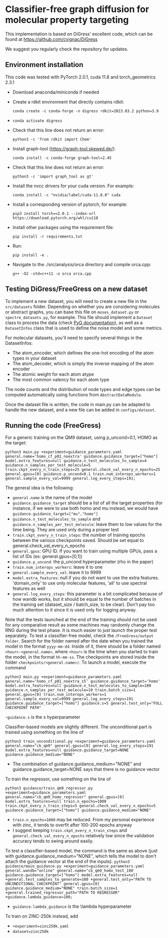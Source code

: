 # Classifier-free graph diffusion for molecular property targeting

This implementation is based on DiGress' excellent code, which can be found at 
https://github.com/cvignac/DiGress

We suggest you regularly check the repository for updates.

## Environment installation
This code was tested with PyTorch 2.0.1, cuda 11.8 and torch_geometrics 2.3.1

  - Download anaconda/miniconda if needed
  - Create a rdkit environment that directly contains rdkit:
    
    ```conda create -c conda-forge -n digress rdkit=2023.03.2 python=3.9```
  - `conda activate digress`
  - Check that this line does not return an error:
    
    ``` python3 -c 'from rdkit import Chem' ```
  - Install graph-tool (https://graph-tool.skewed.de/): 
    
    ```conda install -c conda-forge graph-tool=2.45```
  - Check that this line does not return an error:
    
    ```python3 -c 'import graph_tool as gt' ```
  - Install the nvcc drivers for your cuda version. For example:
    
    ```conda install -c "nvidia/label/cuda-11.8.0" cuda```
  - Install a corresponding version of pytorch, for example: 
    
    ```pip3 install torch==2.0.1 --index-url https://download.pytorch.org/whl/cu118```
  - Install other packages using the requirement file: 
    
    ```pip install -r requirements.txt```

  - Run:
    
    ```pip install -e .```

  - Navigate to the ./src/analysis/orca directory and compile orca.cpp: 
    
     ```g++ -O2 -std=c++11 -o orca orca.cpp```


## Testing DiGress/FreeGress on a new dataset

To implement a new dataset, you will need to create a new file in the `src/datasets` folder. Depending on whether you are considering
molecules or abstract graphs, you can base this file on `moses_dataset.py` or `spectre_datasets.py`, for example. 
This file should implement a `Dataset` class to process the data (check [PyG documentation](https://pytorch-geometric.readthedocs.io/en/latest/tutorial/create_dataset.html)), 
as well as a `DatasetInfos` class that is used to define the noise model and some metrics.

For molecular datasets, you'll need to specify several things in the DatasetInfos:
  - The atom_encoder, which defines the one-hot encoding of the atom types in your dataset
  - The atom_decoder, which is simply the inverse mapping of the atom encoder
  - The atomic weight for each atom atype
  - The most common valency for each atom type

The node counts and the distribution of node types and edge types can be computed automatically using functions from `AbstractDataModule`.

Once the dataset file is written, the code in main.py can be adapted to handle the new dataset, and a new file can be added in `configs/dataset`.


## Running the code (FreeGress)
For a generic training on the QM9 dataset, using p_uncond=0.1, HOMO as the target:

```python3 main.py +experiment=guidance_parameters.yaml general.name='homo_cf_p01_noextra' guidance.guidance_target=["homo"] model.extra_features=null guidance.n_test_molecules_to_sample=4 guidance.n_samples_per_test_molecule=5 train.ckpt_every_n_train_steps=25 general.check_val_every_n_epochs=25 general.gpus=[0] guidance.p_uncond=0.1 train.num_interops_workers=1 general.sample_every_val=9999 general.log_every_steps=191;```

The general idea is the following:
 - ```general.name``` is the name of the model
 - ```guidance.guidance_target``` should be a list of all the target properties (for instance, if we were to use both homo and mu instead, we would have ```guidance.guidance_target=["mu","homo"]```
 - ```guidance.n_test_molecules_to_sample``` and ```guidance.n_samples_per_test_molecule```: leave them to low values for the time being. They are used only during a proper test
 - ```train.ckpt_every_n_train_steps```: the number of training epochs between the various checkpoints saved. Should be set equal to general.check_val_every_n_epochs
 - ```general.gpus```: GPU ID. If you want to train using multiple GPUs, pass a list of IDs (es: general.gpus=[0,1])
 - ```guidance.p_uncond```: the p_uncond hyperparameter (rho in the paper)
 - ```train.num_interops_workers```: leave it to one
 - ```general.sample_every_val```: leave it to 9999
 - ```model.extra_features```: null if you do not want to use the extra features. 'domain_only' to use only molecular features, 'all' to use spectral features as well
 - ```general.log_every_steps```: this parameter is a bit complicated because of how wandb works, but it should be equal to the number of batches in the training set (dataset_size / batch_size, to be clear). Don't pay too much attention to it since it is used only for logging anyway.

Note that the tests launched at the end of the training should not be used for any comparative result as some machines may randomly change the RNG during the test phase. It is much easier to just launch the proper test separately. To test a classifier-free model, check the ```/FreeGress/output folder```. Search for the folder named after the date when you trained the model in the format ```yyyy-mm-dd```. Inside of it, there should be a folder named ```<hour>-<general.name>```, where ```<hour>``` is the time when you started to train the model, in the format ```hh-mm-ss```. The checkpoints are stored inside the folder ```checkpoints/<general.name>/```. To launch a model, execute the command

```python3 main.py +experiment=guidance_parameters.yaml general.name='homo_cf_p01_noextra_s5' guidance.guidance_target='homo' model.extra_features=null guidance.n_test_molecules_to_sample=100 guidance.n_samples_per_test_molecule=10 train.batch_size=1 general.gpus=[0] train.num_interops_workers=1 general.sample_every_val=9999 general.log_every_steps=191 guidance.guidance_target=["homo"] guidance.s=5 general.test_only="FULL CHECKPOINT PATH"```

 -```guidance.s``` is the s hyperparameter

Classifier-based models are slightly different. The unconditional part is trained using something on the line of

```python3 train_unconditional.py +experiment=guidance_parameters.yaml general.name="cb_qm9" general.gpus=[0] general.log_every_steps=191 model.extra_features=null guidance.guidance_target=NONE  guidance.guidance_medium="NONE"```

 - The combination of guidance.guidance_medium="NONE" and guidance.guidance_target=NONE says that there is no guidance vector

To train the regressor, use something on the line of 

```python3 guidance/train_qm9_regressor.py +experiment=guidance_parameters.yaml general.name="cb_qm9_homo_regressor" general.gpus=[0] model.extra_features=null train.n_epochs=1000 train.ckpt_every_n_train_steps=5 general.check_val_every_n_epochs=5 guidance.guidance_target=["homo"] guidance.guidance_medium="NONE"```

 - ```train.n_epochs=1000``` may be reduced. From my personal experience with zinc, it tends to overfit after 100-200 epochs anyway
 - I suggest keeping ```train.ckpt_every_n_train_steps``` and ```general.check_val_every_n_epochs``` relatively low since the validation accuracy tends to swing around easily.

To test a classifier-based model, the command is the same as above (just with guidance.guidance_medium="NONE", which tells the model to don't attach the guidance vector at the end of the inputs).
```python3 guidance/main_guidance.py +experiment=guidance_parameters.yaml general.wandb="online" general.name="cb_qm9_homo_test_100 guidance.guidance_target=["homo"] model.extra_features=null  +general.test_samples_to_generate=100 +general.test_only="PATH TO UNCONDITIONAL CHECKPOINT" general.gpus=[0] guidance.guidance_medium="NONE" train.batch_size=1 +general.trained_regressor_path="PATH TO REGRESSOR" +guidance.lambda_guidance=100;```

 - ```guidance.lambda_guidance``` is the \lambda hyperparameter

To train on ZINC-250k instead, add
 - ```+experiment=zinc250k.yaml```
 - ```dataset=zinc250k```
